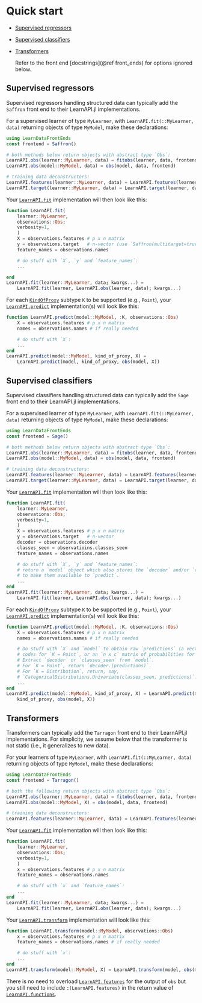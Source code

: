 # Quick start

- [Supervised regressors](@ref)
- [Supervised classifiers](@ref)
- [Transformers](@ref)

	Refer to the front end [docstrings](@ref front_ends) for options ignored below.

## Supervised regressors

Supervised regressors handling structured data can typically add the `Saffron`
front end to their LearnAPI.jl implementations.

For a supervised learner of type `MyLearner`, with `LearnAPI.fit(::MyLearner, data)`
returning objects of type `MyModel`, make these declarations:

```julia
using LearnDataFrontEnds
const frontend = Saffron()

# both methods below return objects with abstract type `Obs`:
LearnAPI.obs(learner::MyLearner, data) = fitobs(learner, data, frontend)
LearnAPI.obs(model::MyModel, data) = obs(model, data, frontend)

# training data deconstructors:
LearnAPI.features(learner::MyLearner, data) = LearnAPI.features(learner, data, frontend)
LearnAPI.target(learner::MyLearner, data) = LearnAPI.target(learner, data, frontend)
```

Your [`LearnAPI.fit`](@ref) implementation will then look like this:

```julia
function LearnAPI.fit(
	learner::MyLearner,
	observations::Obs;
	verbosity=1,
	)
	X = observations.features # p x n matrix
	y = observations.target   # n-vector (use `Saffron(multitarget=true)` for matrix)
	feature_names = observations.names

	# do stuff with `X`, `y` and `feature_names`:
	...

end
LearnAPI.fit(learner::MyLearner, data; kwargs...) =
	LearnAPI.fit(learner, LearnAPI.obs(learner, data); kwargs...)
```

For each [`KindOfProxy`](@ref) subtype `K` to be supported (e.g., `Point`), your
[`LearnAPI.predict`](@ref) implementation(s) will look like this:

```julia
function LearnAPI.predict(model::MyModel, :K, observations::Obs)
	X = observations.features # p x n matrix
	names = observations.names # if really needed

	# do stuff with `X`:
	...
end
LearnAPI.predict(model::MyModel, kind_of_proxy, X) =
	LearnAPI.predict(model, kind_of_proxy, obs(model, X))
```

## Supervised classifiers

Supervised classifiers handling structured data can typically add the `Sage`
front end to their LearnAPI.jl implementations.

For a supervised learner of type `MyLearner`, with `LearnAPI.fit(::MyLearner, data)`
returning objects of type `MyModel`, make these declarations:

```julia
using LearnDataFrontEnds
const frontend = Sage()

# both methods below return objects with abstract type `Obs`:
LearnAPI.obs(learner::MyLearner, data) = fitobs(learner, data, frontend)
LearnAPI.obs(model::MyModel, data) = obs(model, data, frontend)

# training data deconstructors:
LearnAPI.features(learner::MyLearner, data) = LearnAPI.features(learner, data, frontend)
LearnAPI.target(learner::MyLearner, data) = LearnAPI.target(learner, data, frontend)
```

Your [`LearnAPI.fit`](@ref) implementation will then look like this:

```julia
function LearnAPI.fit(
    learner::MyLearner,
    observations::Obs;
    verbosity=1,
    )
    X = observations.features # p x n matrix
    y = observations.target   # n-vector
    decoder = observations.decoder
    classes_seen = observatioins.classes_seen
    feature_names = observations.names

    # do stuff with `X`, `y` and `feature_names`:
    # return a `model` object which also stores the `decoder` and/or `classes_seen` 
	# to make them available to `predict`.
	...
end
LearnAPI.fit(learner::MyLearner, data; kwargs...) =
    LearnAPI.fit(learner, LearnAPI.obs(learner, data); kwargs...)
```

For each [`KindOfProxy`](@ref) subtype `K` to be supported (e.g., `Point`), your
[`LearnAPI.predict`](@ref) implementation(s) will look like this:

```julia
function LearnAPI.predict(model::MyModel, :K, observations::Obs)
    X = observations.features # p x n matrix
    names = observations.names # if really needed

    # Do stuff with `X` and `model` to obtain raw `predictions` (a vector of integer
    # codes for `K = Point`, or an `n x c` matrix of probabilities for `K = Distribution`).
    # Extract `decoder` or `classes_seen` from `model`.
    # For `K = Point`, return `decoder.(predictions)`.
    # For `K = Distribution`, return, say,
    # `CategoricalDistributions.Univariate(classes_seen, predictions)`.
    ...
end
LearnAPI.predict(model::MyModel, kind_of_proxy, X) = LearnAPI.predict(model,
    kind_of_proxy, obs(model, X))
```


## Transformers

Transformers can typically add the `Tarragon` front end to their LearnAPI.jl
implementations. For simplicity, we assume below that the transformer is not static
(i.e., it generalizes to new data).

For your learners of type `MyLearner`, with `LearnAPI.fit(::MyLearner, data)` returning
objects of type `MyModel`, make these declarations:

```julia
using LearnDataFrontEnds
const frontend = Tarragon()

# both the following return objects with abstract type `Obs`:
LearnAPI.obs(learner::MyLearner, data) = fitobs(learner, data, frontend)
LearnAPI.obs(model::MyModel, X) = obs(model, data, frontend)

# training data deconstructors:
LearnAPI.features(learner::MyLearner, data) = LearnAPI.features(learner, data, frontend)
```

Your [`LearnAPI.fit`](@ref) implementation will then look like this:

```julia
function LearnAPI.fit(
	learner::MyLearner,
	observations::Obs;
	verbosity=1,
	)
	x = observations.features # p x n matrix
	feature_names = observations.names

	# do stuff with `x` and `feature_names`:
	...
end
LearnAPI.fit(learner::MyLearner, data; kwargs...) =
	LearnAPI.fit(learner, LearnAPI.obs(learner, data); kwargs...)
```

Your [`LearnAPI.transform`](@ref) implementation will look like this:

```julia
function LearnAPI.transform(model::MyModel, observations::Obs)
	x = observations.features # p x n matrix
	feature_names = observations.names # if really needed

	# do stuff with `x`:
	...
end
LearnAPI.transform(model::MyModel, X) = LearnAPI.transform(model, obs(model, X))
```

There is no need to overload [`LearnAPI.features`](@ref) for the output of `obs` but you
still need to include `:(LearnAPI.features)` in the return value of
[`LearnAPI.functions`](@ref).
